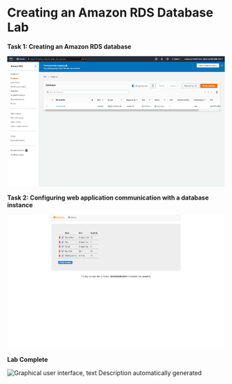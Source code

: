 # Creating an Amazon RDS Database Lab

**Task 1: Creating an Amazon RDS database**

<img src="./media/image1_RDS.png" style="width:6.5in;height:3.14167in"
alt="Graphical user interface, text, application, Word Description automatically generated" />

**Task 2: Configuring web application communication with a database
instance**

<img src="./media/image2_RDS.png" style="width:6.5in;height:3.22917in"
alt="Graphical user interface, text, application, email Description automatically generated" />

**Lab Complete**

<img src="./media/image3_RDS.png" style="width:6.5in;height:3.25833in"
alt="Graphical user interface, text Description automatically generated" />
